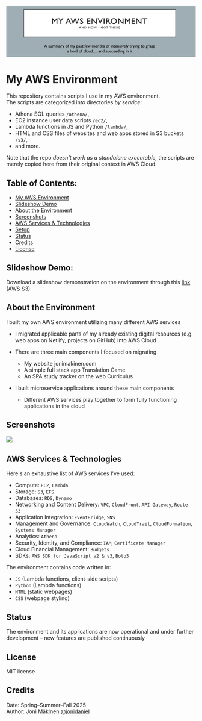 ![Front image](/imgs/front-image.jpg?raw=true)

# My AWS Environment

This repository contains scripts I use in my AWS environment.\
The scripts are categorized into directories _by service:_

- Athena SQL queries `/athena/`,
- EC2 instance user data scripts `/ec2/`,
- Lambda functions in JS and Python `/lambda/`,
- HTML and CSS files of websites and web apps stored in S3 buckets `/s3/`,
- and more.

Note that the repo _doesn't work as a standalone executable,_ the scripts are merely copied here from their original context in AWS Cloud.

## Table of Contents:

- [My AWS Environment](#my-aws-environment)
- [Slideshow Demo](#slideshow-demo)
- [About the Environment](#about-the-environment)
- [Screenshots](#screenshots)
- [AWS Services & Technologies](#aws-services-&-technologies)
- [Setup](#setup)
- [Status](#status)
- [Credits](#credits)
- [License](#license)

## Slideshow Demo:

Download a slideshow demonstration on the environment through this [link](https://my-aws-environment.s3.eu-north-1.amazonaws.com/my-aws-environment.pptx) (AWS S3)

## About the Environment

I built my own AWS environment utilizing many different AWS services

  - I migrated applicable parts of my already existing digital resources (e.g. web apps on Netlify, projects on GitHub) into AWS Cloud
  - There are three main components I focused on migrating

    - My website jonimakinen.com
    - A simple full stack app Translation Game
    - An SPA study tracker on the web Curriculus

  - I built microservice applications around these main components

    - Different AWS services play together to form fully functioning applications in the cloud

## Screenshots

![](screenshots/ss01.png?raw=true)

## AWS Services & Technologies

Here's an exhaustive list of AWS services I've used:

- Compute: `EC2`, `Lambda`
- Storage: `S3`, `EFS`
- Databases: `RDS`, `Dynamo`
- Networking and Content Delivery: `VPC`, `CloudFront`, `API Gateway`, `Route 53`
- Application Integration: `EventBridge`, `SNS`
- Management and Governance: `CloudWatch`, `CloudTrail`, `CloudFormation`, `Systems Manager`
- Analytics: `Athena`
- Security, Identity, and Compliance: `IAM`, `Certificate Manager`
- Cloud Financial Management: `Budgets`
- SDKs: `AWS SDK for JavaScript v2 & v3`, `Boto3`

The environment contains code written in:

- `JS` (Lambda functions, client-side scripts)
- `Python` (Lambda functions)
- `HTML` (static webpages)
- `CSS` (webpage styling)

## Status

The environment and its applications are now operational and under further development – new features are published continuously

## License

MIT license

## Credits

Date: Spring–Summer–Fall 2025\
Author: Joni Mäkinen [@jonidaniel](https://github.com/jonidaniel)
